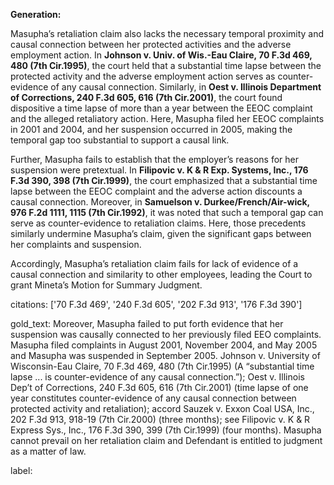 **Generation:**

Masupha’s retaliation claim also lacks the necessary temporal proximity and causal connection between her protected activities and the adverse employment action. In **Johnson v. Univ. of Wis.-Eau Claire, 70 F.3d 469, 480 (7th Cir.1995)**, the court held that a substantial time lapse between the protected activity and the adverse employment action serves as counter-evidence of any causal connection. Similarly, in **Oest v. Illinois Department of Corrections, 240 F.3d 605, 616 (7th Cir.2001)**, the court found dispositive a time lapse of more than a year between the EEOC complaint and the alleged retaliatory action. Here, Masupha filed her EEOC complaints in 2001 and 2004, and her suspension occurred in 2005, making the temporal gap too substantial to support a causal link.

Further, Masupha fails to establish that the employer’s reasons for her suspension were pretextual. In **Filipovic v. K & R Exp. Systems, Inc., 176 F.3d 390, 398 (7th Cir.1999)**, the court emphasized that a substantial time lapse between the EEOC complaint and the adverse action discounts a causal connection. Moreover, in **Samuelson v. Durkee/French/Air-wick, 976 F.2d 1111, 1115 (7th Cir.1992)**, it was noted that such a temporal gap can serve as counter-evidence to retaliation claims. Here, those precedents similarly undermine Masupha’s claim, given the significant gaps between her complaints and suspension.

Accordingly, Masupha’s retaliation claim fails for lack of evidence of a causal connection and similarity to other employees, leading the Court to grant Mineta’s Motion for Summary Judgment.

citations: ['70 F.3d 469', '240 F.3d 605', '202 F.3d 913', '176 F.3d 390']

gold_text: Moreover, Masupha failed to put forth evidence that her suspension was causally connected to her previously filed EEO complaints. Masupha filed complaints in August 2001, November 2004, and May 2005 and Masupha was suspended in September 2005. Johnson v. University of Wisconsin-Eau Claire, 70 F.3d 469, 480 (7th Cir.1995) (A “substantial time lapse ... is counter-evidence of any causal connection.”); Oest v. Illinois Dep’t of Corrections, 240 F.3d 605, 616 (7th Cir.2001) (time lapse of one year constitutes counter-evidence of any causal connection between protected activity and retaliation); accord Sauzek v. Exxon Coal USA, Inc., 202 F.3d 913, 918-19 (7th Cir.2000) (three months); see Filipovic v. K & R Express Sys., Inc., 176 F.3d 390, 399 (7th Cir.1999) (four months). Masupha cannot prevail on her retaliation claim and Defendant is entitled to judgment as a matter of law.

label: 